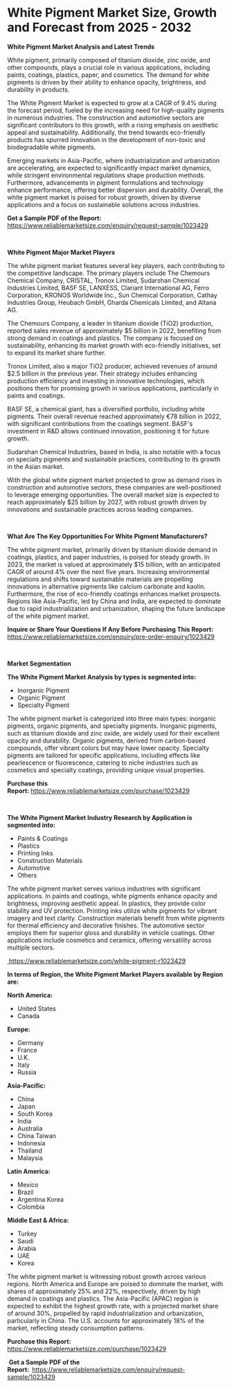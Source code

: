 <p><h1>White Pigment Market Size, Growth and Forecast from 2025 - 2032</h1></p><p><strong>White Pigment Market Analysis and Latest Trends</strong></p>
<p><p>White pigment, primarily composed of titanium dioxide, zinc oxide, and other compounds, plays a crucial role in various applications, including paints, coatings, plastics, paper, and cosmetics. The demand for white pigments is driven by their ability to enhance opacity, brightness, and durability in products. </p><p>The White Pigment Market is expected to grow at a CAGR of 9.4% during the forecast period, fueled by the increasing need for high-quality pigments in numerous industries. The construction and automotive sectors are significant contributors to this growth, with a rising emphasis on aesthetic appeal and sustainability. Additionally, the trend towards eco-friendly products has spurred innovation in the development of non-toxic and biodegradable white pigments.</p><p>Emerging markets in Asia-Pacific, where industrialization and urbanization are accelerating, are expected to significantly impact market dynamics, while stringent environmental regulations shape production methods. Furthermore, advancements in pigment formulations and technology enhance performance, offering better dispersion and durability. Overall, the white pigment market is poised for robust growth, driven by diverse applications and a focus on sustainable solutions across industries.</p></p>
<p><strong>Get a Sample PDF of the Report:&nbsp;</strong> <a href="https://www.reliablemarketsize.com/enquiry/request-sample/1023429?utm_campaign=3270&utm_medium=2&utm_source=Github&utm_content=ia&utm_term=17042025&utm_id=white-pigment">https://www.reliablemarketsize.com/enquiry/request-sample/1023429</a></p>
<p>&nbsp;</p>
<p><strong>White Pigment Major Market Players</strong></p>
<p><p>The white pigment market features several key players, each contributing to the competitive landscape. The primary players include The Chemours Chemical Company, CRISTAL, Tronox Limited, Sudarshan Chemical Industries Limited, BASF SE, LANXESS, Clariant International AG, Ferro Corporation, KRONOS Worldwide Inc., Sun Chemical Corporation, Cathay Industries Group, Heubach GmbH, Gharda Chemicals Limited, and Altana AG.</p><p>The Chemours Company, a leader in titanium dioxide (TiO2) production, reported sales revenue of approximately $5 billion in 2022, benefiting from strong demand in coatings and plastics. The company is focused on sustainability, enhancing its market growth with eco-friendly initiatives, set to expand its market share further.</p><p>Tronox Limited, also a major TiO2 producer, achieved revenues of around $2.5 billion in the previous year. Their strategy includes enhancing production efficiency and investing in innovative technologies, which positions them for promising growth in various applications, particularly in paints and coatings.</p><p>BASF SE, a chemical giant, has a diversified portfolio, including white pigments. Their overall revenue reached approximately €78 billion in 2022, with significant contributions from the coatings segment. BASF's investment in R&D allows continued innovation, positioning it for future growth.</p><p>Sudarshan Chemical Industries, based in India, is also notable with a focus on specialty pigments and sustainable practices, contributing to its growth in the Asian market. </p><p>With the global white pigment market projected to grow as demand rises in construction and automotive sectors, these companies are well-positioned to leverage emerging opportunities. The overall market size is expected to reach approximately $25 billion by 2027, with robust growth driven by innovations and sustainable practices across leading companies.</p></p>
<p>&nbsp;</p>
<p><strong>What Are The Key Opportunities For White Pigment Manufacturers?</strong></p>
<p><p>The white pigment market, primarily driven by titanium dioxide demand in coatings, plastics, and paper industries, is poised for steady growth. In 2023, the market is valued at approximately $15 billion, with an anticipated CAGR of around 4% over the next five years. Increasing environmental regulations and shifts toward sustainable materials are propelling innovations in alternative pigments like calcium carbonate and kaolin. Furthermore, the rise of eco-friendly coatings enhances market prospects. Regions like Asia-Pacific, led by China and India, are expected to dominate due to rapid industrialization and urbanization, shaping the future landscape of the white pigment market.</p></p>
<p><strong>Inquire or Share Your Questions If Any Before Purchasing This Report:</strong> <a href="https://www.reliablemarketsize.com/enquiry/pre-order-enquiry/1023429?utm_campaign=3270&utm_medium=2&utm_source=Github&utm_content=ia&utm_term=17042025&utm_id=white-pigment">https://www.reliablemarketsize.com/enquiry/pre-order-enquiry/1023429</a></p>
<p>&nbsp;</p>
<p><strong>Market Segmentation</strong></p>
<p><strong>The White Pigment Market Analysis by types is segmented into:</strong></p>
<p><ul><li>Inorganic Pigment</li><li>Organic Pigment</li><li>Specialty Pigment</li></ul></p>
<p><p>The white pigment market is categorized into three main types: inorganic pigments, organic pigments, and specialty pigments. Inorganic pigments, such as titanium dioxide and zinc oxide, are widely used for their excellent opacity and durability. Organic pigments, derived from carbon-based compounds, offer vibrant colors but may have lower opacity. Specialty pigments are tailored for specific applications, including effects like pearlescence or fluorescence, catering to niche industries such as cosmetics and specialty coatings, providing unique visual properties.</p></p>
<p><strong>Purchase this Report:&nbsp;</strong><a href="https://www.reliablemarketsize.com/purchase/1023429?utm_campaign=3270&utm_medium=2&utm_source=Github&utm_content=ia&utm_term=17042025&utm_id=white-pigment">https://www.reliablemarketsize.com/purchase/1023429</a></p>
<p>&nbsp;</p>
<p><strong>The White Pigment Market Industry Research by Application is segmented into:</strong></p>
<p><ul><li>Paints & Coatings</li><li>Plastics</li><li>Printing Inks</li><li>Construction Materials</li><li>Automotive</li><li>Others</li></ul></p>
<p><p>The white pigment market serves various industries with significant applications. In paints and coatings, white pigments enhance opacity and brightness, improving aesthetic appeal. In plastics, they provide color stability and UV protection. Printing inks utilize white pigments for vibrant imagery and text clarity. Construction materials benefit from white pigments for thermal efficiency and decorative finishes. The automotive sector employs them for superior gloss and durability in vehicle coatings. Other applications include cosmetics and ceramics, offering versatility across multiple sectors.</p></p>
<p><a href="https://www.reliablemarketsize.com/white-pigment-r1023429?utm_campaign=3270&utm_medium=2&utm_source=Github&utm_content=ia&utm_term=17042025&utm_id=white-pigment">&nbsp;https://www.reliablemarketsize.com/white-pigment-r1023429</a></p>
<p><strong>In terms of Region, the White Pigment Market Players available by Region are:</strong></p>
<p>
    <p> <strong> North America: </strong>
        <ul>
            <li>United States</li>
            <li>Canada</li>
        </ul>
        </p> 
    <p> <strong> Europe: </strong>
        <ul>
            <li>Germany</li>
            <li>France</li>
            <li>U.K.</li>
            <li>Italy</li>
            <li>Russia</li>
        </ul>
        </p> 
    <p> <strong> Asia-Pacific: </strong>
        <ul>
            <li>China</li>
            <li>Japan</li>
            <li>South Korea</li>
            <li>India</li>
            <li>Australia</li>
            <li>China Taiwan</li>
            <li>Indonesia</li>
            <li>Thailand</li>
            <li>Malaysia</li>
        </ul>
        </p> 
    <p> <strong> Latin America: </strong>
        <ul>
            <li>Mexico</li>
            <li>Brazil</li>
            <li>Argentina Korea</li>
            <li>Colombia</li>
        </ul>
        </p> 
    <p> <strong> Middle East & Africa: </strong>
        <ul>
            <li>Turkey</li>
            <li>Saudi</li>
            <li>Arabia</li>
            <li>UAE</li>
            <li>Korea</li>
        </ul>
    </p>
    </p>
<p><p>The white pigment market is witnessing robust growth across various regions. North America and Europe are poised to dominate the market, with shares of approximately 25% and 22%, respectively, driven by high demand in coatings and plastics. The Asia-Pacific (APAC) region is expected to exhibit the highest growth rate, with a projected market share of around 30%, propelled by rapid industrialization and urbanization, particularly in China. The U.S. accounts for approximately 18% of the market, reflecting steady consumption patterns.</p></p>
<p><strong>Purchase this Report: </strong><a href="https://www.reliablemarketsize.com/purchase/1023429?utm_campaign=3270&utm_medium=2&utm_source=Github&utm_content=ia&utm_term=17042025&utm_id=white-pigment">https://www.reliablemarketsize.com/purchase/1023429</a></p>
<p>&nbsp;<strong>Get a Sample PDF of the Report:&nbsp;&nbsp;</strong><a href="https://www.reliablemarketsize.com/enquiry/request-sample/1023429?utm_campaign=3270&utm_medium=2&utm_source=Github&utm_content=ia&utm_term=17042025&utm_id=white-pigment">https://www.reliablemarketsize.com/enquiry/request-sample/1023429</a></p>
<p><strong></strong></p>
<p><p></p><p></p><p></p></p>
